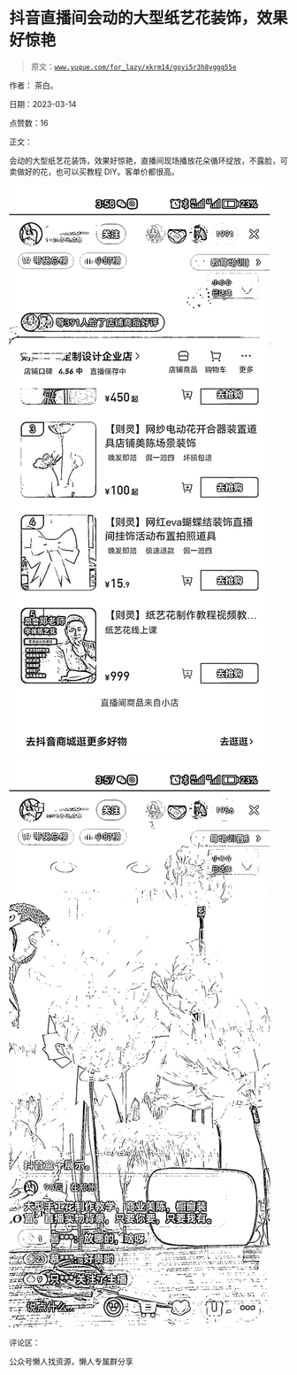 # 抖音直播间会动的大型纸艺花装饰，效果好惊艳

> 原文：[`www.yuque.com/for_lazy/xkrm14/goyi5r3h8yggg55e`](https://www.yuque.com/for_lazy/xkrm14/goyi5r3h8yggg55e)

作者： 茶白。

日期：2023-03-14

点赞数：16

正文：

会动的大型纸艺花装饰，效果好惊艳，直播间现场播放花朵循环绽放，不露脸，可卖做好的花，也可以买教程 DIY。客单价都很高。

![](img/91d8c5e4d224c9d81d3427be5f91cf39.png)  

![](img/a02a86cb6fafe5e908cc758421fed802.png)  

评论区：

公众号懒人找资源，懒人专属群分享

